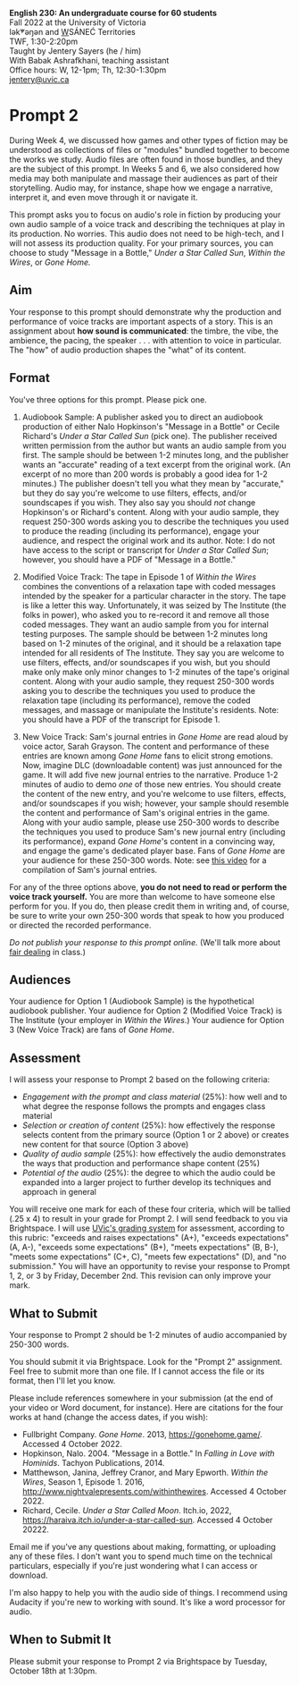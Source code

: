 **English 230: An undergraduate course for 60 students**      
Fall 2022 at the University of Victoria  
lək̓ʷəŋən and <u>W</u>SÁNEĆ Territories  
TWF, 1:30-2:20pm  
Taught by Jentery Sayers (he / him)   
With Babak Ashrafkhani, teaching assistant     
Office hours: W, 12-1pm; Th, 12:30-1:30pm  
[jentery@uvic.ca](mailto:jentery@uvic.ca)

# Prompt 2 

During Week 4, we discussed how games and other types of fiction may be understood as collections of files or "modules" bundled together to become the works we study. Audio files are often found in those bundles, and they are the subject of this prompt. In Weeks 5 and 6, we also considered how media may both manipulate and massage their audiences as part of their storytelling. Audio may, for instance, shape how we engage a narrative, interpret it, and even move through it or navigate it.

This prompt asks you to focus on audio's role in fiction by producing your own audio sample of a voice track and describing the techniques at play in its production. No worries. This audio does not need to be high-tech, and I will not assess its production quality. For your primary sources, you can choose to study "Message in a Bottle," *Under a Star Called Sun*, *Within the Wires*, or *Gone Home.* 

## Aim

Your response to this prompt should demonstrate why the production and performance of voice tracks are important aspects of a story. This is an assignment about **how sound is communicated**: the timbre, the vibe, the ambience, the pacing, the speaker . . . with attention to voice in particular. The "how" of audio production shapes the "what" of its content.

## Format 

You've three options for this prompt. Please pick one. 

1. Audiobook Sample: A publisher asked you to direct an audiobook production of either Nalo Hopkinson's "Message in a Bottle" or Cecile Richard's *Under a Star Called Sun* (pick one). The publisher received written permission from the author but wants an audio sample from you first. The sample should be between 1-2 minutes long, and the publisher wants an "accurate" reading of a text excerpt from the original work. (An excerpt of no more than 200 words is probably a good idea for 1-2 minutes.) The publisher doesn't tell you what they mean by "accurate," but they do say you're welcome to use filters, effects, and/or soundscapes if you wish. They also say you should *not* change Hopkinson's or Richard's content. Along with your audio sample, they request 250-300 words asking you to describe the techniques you used to produce the reading (including its performance), engage your audience, and respect the original work and its author. Note: I do not have access to the script or transcript for *Under a Star Called Sun*; however, you should have a PDF of "Message in a Bottle."

2. Modified Voice Track: The tape in Episode 1 of *Within the Wires* combines the conventions of a relaxation tape with coded messages intended by the speaker for a particular character in the story. The tape is like a letter this way. Unfortunately, it was seized by The Institute (the folks in power), who asked you to re-record it and remove all those coded messages. They want an audio sample from you for internal testing purposes. The sample should be between 1-2 minutes long based on 1-2 minutes of the original, and it should be a relaxation tape intended for all residents of The Institute. They say you are welcome to use filters, effects, and/or soundscapes if you wish, but you should make only make only minor changes to 1-2 minutes of the tape's original content. Along with your audio sample, they request 250-300 words asking you to describe the techniques you used to produce the relaxation tape (including its performance), remove the coded messages, and massage or manipulate the Institute's residents. Note: you should have a PDF of the transcript for Episode 1. 

3. New Voice Track: Sam's journal entries in *Gone Home* are read aloud by voice actor, Sarah Grayson. The content and performance of these entries are known among *Gone Home* fans to elicit strong emotions. Now, imagine DLC (downloadable content) was just announced for the game. It will add five new journal entries to the narrative. Produce 1-2 minutes of audio to demo *one* of those new entries. You should create the content of the new entry, and you're welcome to use filters, effects, and/or soundscapes if you wish; however, your sample should resemble the content and performance of Sam's original entries in the game. Along with your audio sample, please use 250-300 words to describe the techniques you used to produce Sam's new journal entry (including its performance), expand *Gone Home*'s content in a convincing way, and engage the game's dedicated player base. Fans of *Gone Home* are your audience for these 250-300 words. Note: see [this video](https://www.youtube.com/watch?v=M6toUdZu9ao) for a compilation of Sam's journal entries. 

For any of the three options above, **you do not need to read or perform the voice track yourself.** You are more than welcome to have someone else perform for you. If you do, then please credit them in writing and, of course, be sure to write your own 250-300 words that speak to how you produced or directed the recorded performance. 

*Do not publish your response to this prompt online.* (We'll talk more about [fair dealing](https://www.uvic.ca/library/research-teaching/copyright/fairdealing/index.php) in class.)

## Audiences 

Your audience for Option 1 (Audiobook Sample) is the hypothetical audiobook publisher. Your audience for Option 2 (Modified Voice Track) is The Institute (your employer in *Within the Wires*.) Your audience for Option 3 (New Voice Track) are fans of *Gone Home*. 

## Assessment 

I will assess your response to Prompt 2 based on the following criteria: 

* *Engagement with the prompt and class material* (25%): how well and to what degree the response follows the prompts and engages class material 
* *Selection or creation of content* (25%): how effectively the response selects content from the primary source (Option 1 or 2 above) or creates new content for that source (Option 3 above)
* *Quality of audio sample* (25%): how effectively the audio demonstrates the ways that production and performance shape content (25%)
* *Potential of the audio* (25%): the degree to which the audio could be expanded into a larger project to further develop its techniques and approach in general 

You will receive one mark for each of these four criteria, which will be tallied (.25 x 4) to result in your grade for Prompt 2. I will send feedback to you via Brightspace. I will use [UVic's grading system](https://www.uvic.ca/calendar/undergrad/index.php#/policy/S1AAgoGuV?bc=true&bcCurrent=14%20-%20Grading&bcGroup=Undergraduate%20Academic%20Regulations&bcItemType=policies) for assessment, according to this rubric: "exceeds and raises expectations" (A+), "exceeds expectations" (A, A-), "exceeds some expectations" (B+), "meets expectations" (B, B-), "meets some expectations" (C+, C), "meets few expectations" (D), and "no submission." You will have an opportunity to revise your response to Prompt 1, 2, or 3 by Friday, December 2nd. This revision can only improve your mark. 

## What to Submit 

Your response to Prompt 2 should be 1-2 minutes of audio accompanied by 250-300 words. 

You should submit it via Brightspace. Look for the "Prompt 2" assignment. Feel free to submit more than one file. If I cannot access the file or its format, then I'll let you know. 

Please include references somewhere in your submission (at the end of your video or Word document, for instance). Here are citations for the four works at hand (change the access dates, if you wish): 

* Fullbright Company. *Gone Home*. 2013, https://gonehome.game/. Accessed 4 October 2022. 
* Hopkinson, Nalo. 2004. "Message in a Bottle." In *Falling in Love with Hominids*. Tachyon Publications, 2014.
* Matthewson, Janina, Jeffrey Cranor, and Mary Epworth. *Within the Wires*, Season 1, Episode 1. 2016, http://www.nightvalepresents.com/withinthewires. Accessed 4 October 2022. 
* Richard, Cecile. *Under a Star Called Moon*. Itch.io, 2022, https://haraiva.itch.io/under-a-star-called-sun. Accessed 4 October 20222. 

Email me if you've any questions about making, formatting, or uploading any of these files. I don't want you to spend much time on the technical particulars, especially if you're just wondering what I can access or download. 

I'm also happy to help you with the audio side of things. I recommend using Audacity if you're new to working with sound. It's like a word processor for audio.  

## When to Submit It 

Please submit your response to Prompt 2 via Brightspace by Tuesday, October 18th at 1:30pm.
